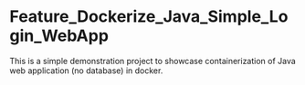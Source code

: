 # Feature_Dockerize_Java_Simple_Login_WebApp

This is a simple demonstration project to showcase containerization of Java web application (no  database) in docker.